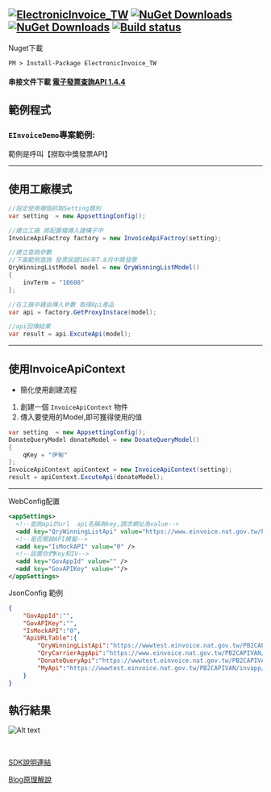 [![ElectronicInvoice_TW](https://img.shields.io/nuget/v/ElectronicInvoice_TW.svg?style=plastic)](https://www.nuget.org/packages/ElectronicInvoice_TW/)
[![NuGet Downloads](https://img.shields.io/nuget/dt/ElectronicInvoice_TW.svg)](https://www.nuget.org/packages/ElectronicInvoice_TW/) [![NuGet Downloads](https://img.shields.io/badge/Build-succeed-green.svg)](https://ci.appveyor.com/project/WeihanLi/accesscontroldemo) [![Build status](https://ci.appveyor.com/api/projects/status/4ktwufjfsxmpishy/branch/master?svg=true)](https://ci.appveyor.com/project/isdaniel/electronicinvoice-tw/branch/master)
-----


Nuget下載

    PM > Install-Package ElectronicInvoice_TW 

#### 串接文件下載 [電子發票查詢API 1.4.4](https://www.einvoice.nat.gov.tw/home/DownLoad?fileName=1476855387455_0.4.4.pdf) 

## 範例程式
### `EInvoiceDemo`專案範例:

範例是呼叫【撈取中獎發票API】

------

## 使用工廠模式
```cs
//設定使用哪個抓取Setting類別
var setting  = new AppsettingConfig();

//建立工廠 將配置檔傳入建構子中
InvoiceApiFactroy factory = new InvoiceApiFactroy(setting);

//建立查詢參數  
//下面範例查詢 發票民國106年7.8月中獎發票
QryWinningListModel model = new QryWinningListModel()
{
    invTerm = "10608"
};

//在工廠中藉由傳入參數 取得Api產品
var api = factory.GetProxyInstace(model);

//api回傳結果
var result = api.ExcuteApi(model);
```

-----

## 使用InvoiceApiContext 

* 簡化使用創建流程
1. 創建一個 `InvoiceApiContext` 物件
2. 傳入要使用的Model,即可獲得使用的值

```c#
var setting  = new AppsettingConfig();
DonateQueryModel donateModel = new DonateQueryModel()
{
    qKey = "伊甸"
};
InvoiceApiContext apiContext = new InvoiceApiContext(setting);
result = apiContext.ExcuteApi(donateModel); 
```
-----

WebConfig配置
```xml
<appSettings>
  <!--查詢api的url  api名稱為key,請求網址為value-->
  <add key="QryWinningListApi" value="https://www.einvoice.nat.gov.tw/PB2CAPIVAN/invapp/InvApp" />
  <!--是否開啟API模擬-->
  <add key="IsMockAPI" value="0" />
  <!--設置你們Key和IV-->
  <add key="GovAppId" value="" />
  <add key="GovAPIKey" value=""/>
</appSettings>
```

JsonConfig 範例

```json
{
	"GovAppId":"",
	"GovAPIKey":"",
	"IsMockAPI":"0",
	"ApiURLTable":{
		"QryWinningListApi":"https://wwwtest.einvoice.nat.gov.tw/PB2CAPIVAN/invapp/InvApp",
		"QryCarrierAggApi":"https://www.einvoice.nat.gov.tw/PB2CAPIVAN/Carrier/Aggregate",
		"DonateQueryApi":"https://wwwtest.einvoice.nat.gov.tw/PB2CAPIVAN/loveCodeapp/qryLoveCode",
		"MyApi":"https://wwwtest.einvoice.nat.gov.tw/PB2CAPIVAN/invapp/InvApp"
	}
}
```
 
## 執行結果
![Alt text](https://az787680.vo.msecnd.net/user/九桃/7a594954-113f-45bd-827f-39d19508fcc3/1510882195_20334.png "執行結果")

<br/>

[SDK說明連結](https://docs.google.com/presentation/d/1BhmZxK8nkhuroFEJCEwRmuqu_ooGMPI4YELOGgh3P1o/edit#slide=id.p) 


[Blog原理解說](https://dotblogs.com.tw/daniel/2017/10/15/203221) 




